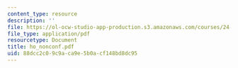 ```yaml
---
content_type: resource
description: ''
file: https://ol-ocw-studio-app-production.s3.amazonaws.com/courses/24-951-introduction-to-syntax-fall-2003/88dcc2c09c9aca9e5b0acf148bd8dc95_ho_nonconf.pdf
file_type: application/pdf
resourcetype: Document
title: ho_nonconf.pdf
uid: 88dcc2c0-9c9a-ca9e-5b0a-cf148bd8dc95
---
```

